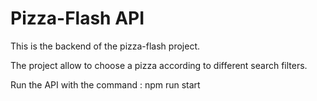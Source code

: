 # Pizza-Flash API

This is the backend of the pizza-flash project.

The project allow to choose a pizza according to different search filters.

Run the API with the command :
npm run start